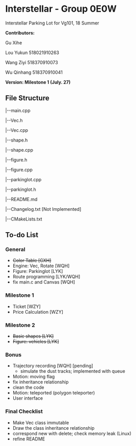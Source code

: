 # Interstellar - Group 0E0W
Interstellar Parking Lot for Vg101, 18 Summer

**Contributors:**

Gu Xihe    <ID>
  
Lou Yukun  518021910263
  
Wang Ziyi  518370910073
  
Wu Qinhang 518370910041

**Version: Milestone 1 (July. 27)**

## File Structure
|--main.cpp

|--Vec.h

|--Vec.cpp

|--shape.h

|--shape.cpp

|--figure.h

|--figure.cpp

|--parkinglot.cpp

|--parkinglot.h

|--README.md

|--Changelog.txt  [Not Implemented]
  
|--CMakeLists.txt


## To-do List
### General
- ~~Color Table    [GXH]~~
- Engine: Vec, Rotate    [WQH]
- Figure: Parkinglot    [LYK]
- Route programming    [LYK/WQH]
- fix main.c and Canvas    [WQH]
### Milestone 1
- Ticket    [WZY]
- Price Calculation    [WZY]
### Milestone 2
- ~~Basic shapes    [LYK]~~
- ~~Figure: vehicles    [LYK]~~
  
### Bonus
- Trajectory recording    [WQH] [pending]
  - simulate the dust tracks; implemented with queue
- Motion: moving flag
- fix inheritance relationship
- clean the code
- Motion: teleported (polygon teleporter)
- User interface
  
### Final Checklist
- Make Vec class immutable
- Draw the class inheritance relationship
- correspond new with delete; check memory leak (Linux)
- refine README
